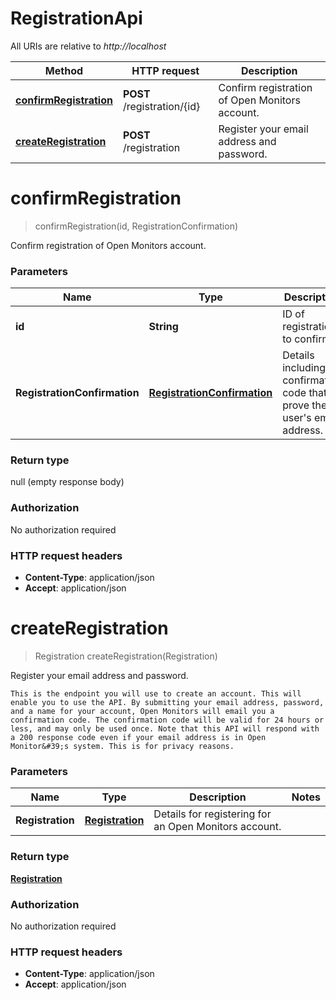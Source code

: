 # RegistrationApi

All URIs are relative to *http://localhost*

Method | HTTP request | Description
------------- | ------------- | -------------
[**confirmRegistration**](RegistrationApi.md#confirmRegistration) | **POST** /registration/{id} | Confirm registration of Open Monitors account.
[**createRegistration**](RegistrationApi.md#createRegistration) | **POST** /registration | Register your email address and password.


<a name="confirmRegistration"></a>
# **confirmRegistration**
> confirmRegistration(id, RegistrationConfirmation)

Confirm registration of Open Monitors account.

### Parameters

Name | Type | Description  | Notes
------------- | ------------- | ------------- | -------------
 **id** | **String**| ID of registration to confirm. | [default to null]
 **RegistrationConfirmation** | [**RegistrationConfirmation**](../Models/RegistrationConfirmation.md)| Details including confirmation code that prove the user&#39;s email address. |

### Return type

null (empty response body)

### Authorization

No authorization required

### HTTP request headers

- **Content-Type**: application/json
- **Accept**: application/json

<a name="createRegistration"></a>
# **createRegistration**
> Registration createRegistration(Registration)

Register your email address and password.

    This is the endpoint you will use to create an account. This will enable you to use the API. By submitting your email address, password, and a name for your account, Open Monitors will email you a confirmation code. The confirmation code will be valid for 24 hours or less, and may only be used once. Note that this API will respond with a 200 response code even if your email address is in Open Monitor&#39;s system. This is for privacy reasons.

### Parameters

Name | Type | Description  | Notes
------------- | ------------- | ------------- | -------------
 **Registration** | [**Registration**](../Models/Registration.md)| Details for registering for an Open Monitors account. |

### Return type

[**Registration**](../Models/Registration.md)

### Authorization

No authorization required

### HTTP request headers

- **Content-Type**: application/json
- **Accept**: application/json

